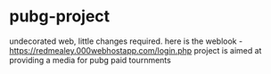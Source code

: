# pubg-project
undecorated web, little changes required.
here is the weblook - https://redmealey.000webhostapp.com/login.php
project is aimed at providing a media for pubg paid tournments
